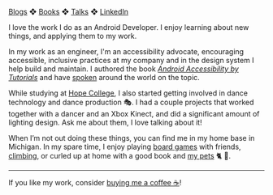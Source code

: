 [Blogs](blogs.md) ❖ [Books](books.md) ❖ [Talks](talks.md) ❖ [LinkedIn](https://www.linkedin.com/in/victoriagonda/)

I love the work I do as an Android Developer. I enjoy learning about new things, and applying them to my work.

In my work as an engineer, I'm an accessibility advocate, encouraging accessible, inclusive practices at my company and in the design system I help build and maintain. I authored the book _[Android Accessibility by Tutorials]([https://www.raywenderlich.com/books/android-accessibility-by-tutorials](https://www.kodeco.com/books/android-accessibility-by-tutorials))_ and have [spoken](talks.md) around the world on the topic.


While studying at [Hope College](https://hope.edu/), I also started getting involved in dance technology and dance production 🎭. I had a couple projects that worked together with a dancer and an Xbox Kinect, and did a significant amount of lighting design. Ask me about them, I love talking about it!

When I’m not out doing these things, you can find me in my home base in Michigan. In my spare time, I enjoy playing [board games](https://www.instagram.com/p/BeLVaNBlLlz/) with friends, [climbing](https://www.instagram.com/p/Ck4SpkQurf0/), or curled up at home with a good book and [my pets](https://www.instagram.com/p/CkZqgVyOeQP/) 🐈 🦔.

---

If you like my work, consider [buying me a coffee ☕](https://www.buymeacoffee.com/96JjLEW)!
